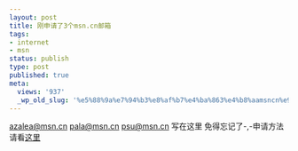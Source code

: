 ```yaml
---
layout: post
title: 刚申请了3个msn.cn邮箱
tags:
- internet
- msn
status: publish
type: post
published: true
meta:
  views: '937'
  _wp_old_slug: '%e5%88%9a%e7%94%b3%e8%af%b7%e4%ba%863%e4%b8%aamsncn%e9%82%ae%e7%ae%b1'
---
```

azalea@msn.cn
pala@msn.cn
psu@msn.cn
写在这里 免得忘记了-,-申请方法请看<a href="http://blog.fywyj.cn/reg-msn.html" target="_blank">这里</a>

